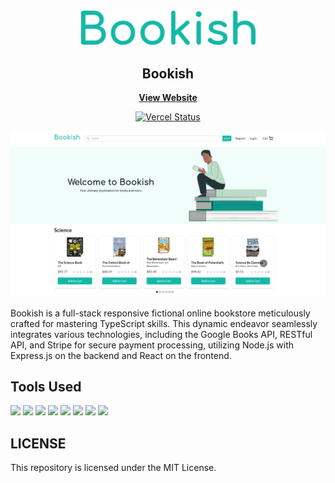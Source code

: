 <div id="top"></div>

<div align="center">

  <img src="https://github.com/Yomna-J/Bookish/blob/main/Bookish.png" alt="logo" width="280">

  <h2 align="center">Bookish</h2>
  <p align="center">
    <a href="https://bookish-client-one.vercel.app"><strong>View Website</strong></a>
  </p> 
  
  
  [![Vercel Status](https://vercel-badge-ar363.vercel.app/?app=eleventy-stylus-blog-theme)](https://github.com/Yomna-J/Bookish/deployments/activity_log?environment=Production)

</div>

![Desktop Preview](/UI.png)

Bookish is a full-stack responsive fictional online bookstore meticulously crafted for mastering TypeScript skills. This dynamic endeavor seamlessly integrates various technologies, including the Google Books API, RESTful API, and Stripe for secure payment processing, utilizing Node.js with Express.js on the backend and React on the frontend.


## Tools Used
<img src="https://img.shields.io/static/v1?label=&message=React Js&color=61DAFB&logo=React&logoColor=000000"/> <img src="https://img.shields.io/static/v1?label=&message=Tailwind CSS&color=06B6D4&logo=tailwind css&logoColor=FFFFFF"/> <img src="https://img.shields.io/static/v1?label=&message=TypeScript&color=3178C6&logo=TypeScript&logoColor=FFFFFF"/> <img src="https://img.shields.io/static/v1?label=&message=Node.js&color=339933&logo=Node.js&logoColor=FFFFFF"/>
<img src="https://img.shields.io/static/v1?label=&message=Google Books API&color=4285F4&logo=google&logoColor=FFFFFF"/> <img src="https://img.shields.io/static/v1?label=&message=Firebase&color=FFCA28&logo=firebase&logoColor=000000"/> <img src="https://img.shields.io/static/v1?label=&message=Stripe&color=635bff&logo=stripe&logoColor=FFFFFF"/> <img src="https://img.shields.io/static/v1?label=&message=Vercel&color=000000&logo=vercel&logoColor=FFFFFF"/>

## LICENSE
This repository is licensed under the MIT License.
